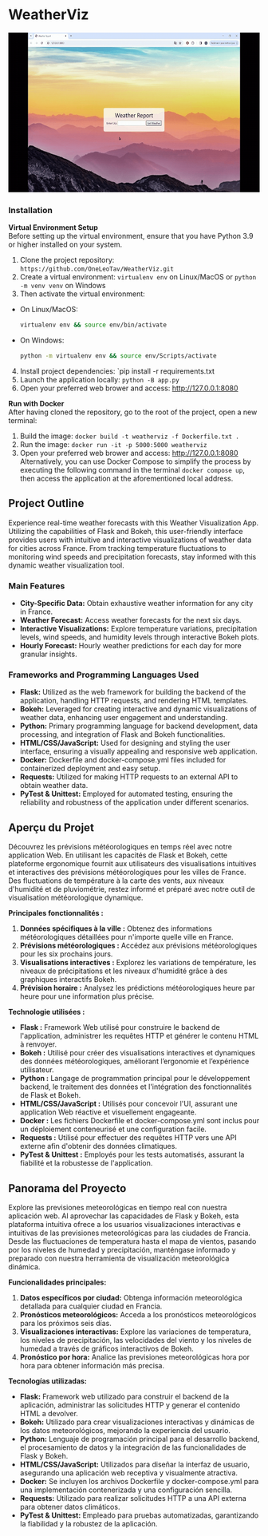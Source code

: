 # WeatherViz
<img src="img/meteo_gif.gif" alt="Overview GIF" width="550" height="320">

### Installation
**Virtual Environment Setup**\
Before setting up the virtual environment, ensure that you have Python 3.9 or higher installed on your system.
1. Clone the project repository: `https://github.com/OneLeoTav/WeatherViz.git`
2. Create a virtual environment: `virtualenv env` on Linux/MacOS or `python -m venv venv` on Windows
3. Then activate the virtual environment:
- On Linux/MacOS:
  ```bash
  virtualenv env && source env/bin/activate
  ```
- On Windows:
    ```bash
    python -m virtualenv env && source env/Scripts/activate
    ```
4. Install project dependencies: `pip install -r requirements.txt
5. Launch the application locally: `python -B app.py`
6. Open your preferred web brower and access: http://127.0.0.1:8080

**Run with Docker**\
After having cloned the repository, go to the root of the project, open a new terminal:
1. Build the image: `docker build -t weatherviz -f Dockerfile.txt .`
2. Run the image: `docker run -it -p 5000:5000 weatherviz`
3. Open your preferred web brower and access: http://127.0.0.1:8080
Alternatively, you can use Docker Compose to simplify the process by executing the following command in the terminal `docker compose up`, then access the application at the aforementioned local address.

## Project Outline
Experience real-time weather forecasts with this Weather Visualization App. Utilizing the capabilities of Flask and Bokeh, this user-friendly interface provides users with intuitive and interactive visualizations of weather data for cities across France. From tracking temperature fluctuations to monitoring wind speeds and precipitation forecasts, stay informed with this dynamic weather visualization tool.

### Main Features
- **City-Specific Data:** Obtain exhaustive weather information for any city in France.
- **Weather Forecast:** Access weather forecasts for the next six days.
- **Interactive Visualizations:** Explore temperature variations, precipitation levels, wind speeds, and humidity levels through interactive Bokeh plots.
- **Hourly Forecast:** Hourly weather predictions for each day for more granular insights.

### Frameworks and Programming Languages Used
- **Flask:** Utilized as the web framework for building the backend of the application, handling HTTP requests, and rendering HTML templates.
- **Bokeh:** Leveraged for creating interactive and dynamic visualizations of weather data, enhancing user engagement and understanding.
- **Python:** Primary programming language for backend development, data processing, and integration of Flask and Bokeh functionalities.
- **HTML/CSS/JavaScript:** Used for designing and styling the user interface, ensuring a visually appealing and responsive web application.
- **Docker:** Dockerfile and docker-compose.yml files included for containerized deployment and easy setup.
- **Requests:** Utilized for making HTTP requests to an external API to obtain weather data.
- **PyTest & Unittest:** Employed for automated testing, ensuring the reliability and robustness of the application under different scenarios.

## Aperçu du Projet
Découvrez les prévisions météorologiques en temps réel avec notre application Web. En utilisant les capacités de Flask et Bokeh, cette plateforme ergonomique fournit aux utilisateurs des visualisations intuitives et interactives des prévisions météorologiques pour les villes de France. Des fluctuations de température à la carte des vents, aux niveaux d'humidité et de pluviométrie, restez informé et préparé avec notre outil de visualisation météorologique dynamique.

**Principales fonctionnalités :**
1. **Données spécifiques à la ville :** Obtenez des informations météorologiques détaillées pour n'importe quelle ville en France.
2. **Prévisions météorologiques :** Accédez aux prévisions météorologiques pour les six prochains jours.
3. **Visualisations interactives :** Explorez les variations de température, les niveaux de précipitations et les niveaux d'humidité grâce à des graphiques interactifs Bokeh.
4. **Prévision horaire :** Analysez les prédictions météorologiques heure par heure pour une information plus précise.

**Technologie utilisées :**
- **Flask :** Framework Web utilisé pour construire le backend de l'application, administrer les requêtes HTTP et générer le contenu HTML à renvoyer.
- **Bokeh :** Utilisé pour créer des visualisations interactives et dynamiques des données météorologiques, améliorant l’ergonomie et l’expérience utilisateur.
- **Python :** Langage de programmation principal pour le développement backend, le traitement des données et l'intégration des fonctionnalités de Flask et Bokeh.
- **HTML/CSS/JavaScript :** Utilisés pour concevoir l'UI, assurant une application Web réactive et visuellement engageante.
- **Docker :** Les fichiers Dockerfile et docker-compose.yml sont inclus pour un déploiement conteneurisé et une configuration facile.
- **Requests :** Utilisé pour effectuer des requêtes HTTP vers une API externe afin d'obtenir des données climatiques.
- **PyTest & Unittest :** Employés pour les tests automatisés, assurant la fiabilité et la robustesse de l'application.
  
## Panorama del Proyecto
Explore las previsiones meteorológicas en tiempo real con nuestra aplicación web. Al aprovechar las capacidades de Flask y Bokeh, esta plataforma intuitiva ofrece a los usuarios visualizaciones interactivas e intuitivas de las previsiones meteorológicas para las ciudades de Francia. Desde las fluctuaciones de temperatura hasta el mapa de vientos, pasando por los niveles de humedad y precipitación, manténgase informado y preparado con nuestra herramienta de visualización meteorológica dinámica.

**Funcionalidades principales:**
1. **Datos específicos por ciudad:** Obtenga información meteorológica detallada para cualquier ciudad en Francia.
2. **Pronósticos meteorológicos:** Acceda a los pronósticos meteorológicos para los próximos seis días.
3. **Visualizaciones interactivas:** Explore las variaciones de temperatura, los niveles de precipitación, las velocidades del viento y los niveles de humedad a través de gráficos interactivos de Bokeh.
4. **Pronóstico por hora:** Analice las previsiones meteorológicas hora por hora para obtener información más precisa.

**Tecnologías utilizadas:**
- **Flask:** Framework web utilizado para construir el backend de la aplicación, administrar las solicitudes HTTP y generar el contenido HTML a devolver.
- **Bokeh:** Utilizado para crear visualizaciones interactivas y dinámicas de los datos meteorológicos, mejorando la experiencia del usuario.
- **Python:** Lenguaje de programación principal para el desarrollo backend, el procesamiento de datos y la integración de las funcionalidades de Flask y Bokeh.
- **HTML/CSS/JavaScript:** Utilizados para diseñar la interfaz de usuario, asegurando una aplicación web receptiva y visualmente atractiva.
- **Docker:** Se incluyen los archivos Dockerfile y docker-compose.yml para una implementación contenerizada y una configuración sencilla.
- **Requests:** Utilizado para realizar solicitudes HTTP a una API externa para obtener datos climáticos.
- **PyTest & Unittest:** Empleado para pruebas automatizadas, garantizando la fiabilidad y la robustez de la aplicación.
